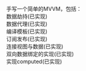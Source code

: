 手写一个简单的MVVM，包括：
<br>
数据劫持(已实现)<br>
数据代理(已实现)<br>
编译模板(已实现)<br>
订阅发布(已实现)<br>
连接视图与数据(已实现)<br>
双向数据绑定的实现(已实现)<br>
实现computed(已实现)<br>
